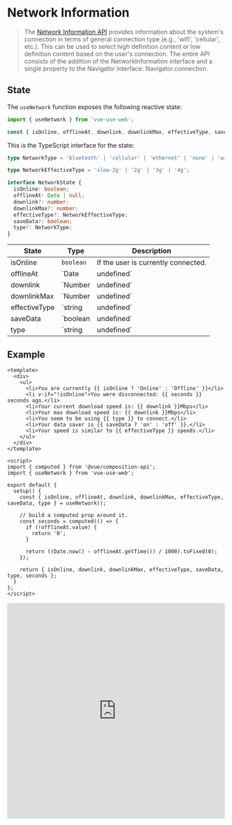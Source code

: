 # Network Information

> The [Network Information API](https://developer.mozilla.org/en-US/docs/Web/API/Network_Information_API) provides information about the system's connection in terms of general connection type (e.g., 'wifi', 'cellular', etc.). This can be used to select high definition content or low definition content based on the user's connection. The entire API consists of the addition of the NetworkInformation interface and a single property to the Navigator interface: Navigator.connection.

## State

The `useNetwork` function exposes the following reactive state:

```js
import { useNetwork } from 'vue-use-web';

const { isOnline, offlineAt, downlink, downlinkMax, effectiveType, saveData, type } = useNetwork();
```

This is the TypeScript interface for the state:

```ts
type NetworkType = 'bluetooth' | 'cellular' | 'ethernet' | 'none' | 'wifi' | 'wimax' | 'other' | 'unknown';

type NetworkEffectiveType = 'slow-2g' | '2g' | '3g' | '4g';

interface NetworkState {
  isOnline: boolean;
  offlineAt: Date | null;
  downlink?: number;
  downlinkMax?: number;
  effectiveType?: NetworkEffectiveType;
  saveData?: boolean;
  type?: NetworkType;
}
```

| State         | Type                 | Description                                 |
| ------------- | -------------------- | ------------------------------------------- |
| isOnline      | `boolean`            | If the user is currently connected.         |
| offlineAt     | `Date | undefined`   | The time since the user was last connected. |
| downlink      | `Number | undefined` | The download speed in Mbps.                 |
| downlinkMax   | `Number | undefined` | The max reachable download speed in Mbps.   |
| effectiveType | `string | undefined` | The detected effective speed type.          |
| saveData      | `boolean| undefined` | If the user activated data saver mode.      |
| type          | `string | undefined` | The detected connection/network type.       |

## Example

```vue
<template>
  <div>
    <ul>
      <li>You are currently {{ isOnline ? 'Online' : 'Offline' }}</li>
      <li v-if="!isOnline">You were disconnected: {{ seconds }} seconds ago.</li>
      <li>Your current download speed is: {{ downlink }}Mbps</li>
      <li>Your max download speed is: {{ downlink }}Mbps</li>
      <li>You seem to be using {{ type }} to connect.</li>
      <li>Your data saver is {{ saveData ? 'on' : 'off' }}.</li>
      <li>Your speed is similar to {{ effectiveType }} speeds.</li>
    </ul>
  </div>
</template>

<script>
import { computed } from '@vue/composition-api';
import { useNetwork } from 'vue-use-web';

export default {
  setup() {
    const { isOnline, offlineAt, downlink, downlinkMax, effectiveType, saveData, type } = useNetwork();

    // build a computed prop around it.
    const seconds = computed(() => {
      if (!offlineAt.value) {
        return '0';
      }

      return ((Date.now() - offlineAt.getTime()) / 1000).toFixed(0);
    });

    return { isOnline, downlink, downlinkMax, effectiveType, saveData, type, seconds };
  }
};
</script>
```

<iframe src="https://codesandbox.io/embed/vue-use-web-intersection-observer-2bif2?fontsize=14&module=%2Fsrc%2FApp.vue" title="vue-use-web: network information API" allow="geolocation; microphone; camera; midi; vr; accelerometer; gyroscope; payment; ambient-light-sensor; encrypted-media; usb" style="width:100%; height:500px; border:0; border-radius: 4px; overflow:hidden;" sandbox="allow-modals allow-forms allow-popups allow-scripts allow-same-origin"></iframe>
